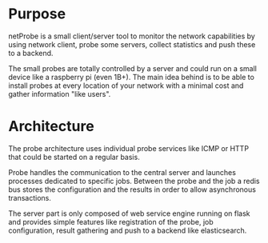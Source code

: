 Purpose
=======

netProbe is a small client/server tool to monitor the network
capabilities by using network client, probe some servers, collect
statistics and push these to a backend.

The small probes are totally controlled by a server and could run on a
small device like a raspberry pi (even 1B+). The main idea behind is
to be able to install probes at every location of your network with a
minimal cost and gather information "like users".

Architecture
============

The probe architecture uses individual probe services like ICMP or
HTTP that could be started on a regular basis.

Probe handles the communication to the central server and launches
processes dedicated to specific jobs. Between the probe and the job a
redis bus stores the configuration and the results in order to allow
asynchronous transactions.

The server part is only composed of web service engine running on
flask and provides simple features like registration of the probe, job
configuration, result gathering and push to a backend like
elasticsearch.